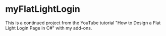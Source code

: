 # myFlatLightLogin
This is a continued project from the YouTube tutorial "How to Design a Flat Light Login Page in C#" with my add-ons. 
